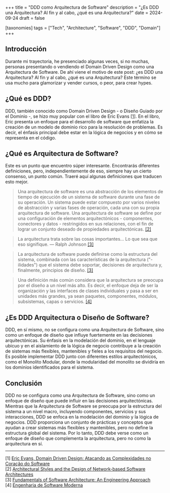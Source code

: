 +++
title = "DDD como Arquitectura de Software"
description = "¿Es DDD una Arquitectura? Al fin y al cabo, ¿qué es una Arquitectura?"
date = 2024-09-24 
draft = false

[taxonomies]
tags = ["Tech", "Architecture", "Software", "DDD", "Domain"]
+++

## Introducción
Durante mi trayectoria, he presenciado algunas veces, si no muchas, personas presentando o vendiendo el Domain Driven Design como una Arquitectura de Software. De ahí viene el motivo de este post: ¿es DDD una Arquitectura? Al fin y al cabo, ¿qué es una Arquitectura? Este término se usa mucho para glamorizar y vender cursos, o peor, para crear hypes.

## ¿Qué es DDD?
DDD, también conocido como Domain Driven Design - o Diseño Guiado por el Dominio -, se hizo muy popular con el libro de Eric Evans [[1]](#1). En el libro, Eric presenta un enfoque para el desarrollo de software que enfatiza la creación de un modelo de dominio rico para la resolución de problemas. Es decir, el énfasis principal debe estar en la lógica de negocios y en cómo se representa en el código.

## ¿Qué es Arquitectura de Software?
Este es un punto que encuentro súper interesante. Encontrarás diferentes definiciones, pero, independientemente de eso, siempre hay un cierto consenso, un punto común. Traeré aquí algunas definiciones que traducen esto mejor.

> Una arquitectura de software es una abstracción de los elementos de tiempo de ejecución de un sistema de software durante una fase de su operación. Un sistema puede estar compuesto por varios niveles de abstracción y varias fases de operación, cada una con su propia arquitectura de software. Una arquitectura de software se define por una configuración de elementos arquitectónicos - componentes, conectores y datos - restringidos en sus relaciones, con el fin de lograr un conjunto deseado de propiedades arquitectónicas. [[2]](#2)

> La arquitectura trata sobre las cosas importantes... Lo que sea que eso signifique. — Ralph Johnson [[3]](#3)

> La arquitectura de software puede definirse como la estructura del sistema, combinada con las características de la arquitectura ("-ilidades") que el sistema debe soportar, decisiones de arquitectura y, finalmente, principios de diseño. [[3]](#3)

> Una definición más común considera que la arquitectura se preocupa por el diseño a un nivel más alto. Es decir, el enfoque deja de ser la organización y las interfaces de clases individuales y pasa a ser en unidades más grandes, ya sean paquetes, componentes, módulos, subsistemas, capas o servicios. [[4]](#4)

## ¿Es DDD Arquitectura o Diseño de Software?
DDD, en sí mismo, no se configura como una Arquitectura de Software, sino como un enfoque de diseño que influye fuertemente en las decisiones arquitectónicas. Su énfasis en la modelación del dominio, en el lenguaje ubicuo y en el aislamiento de la lógica de negocio contribuye a la creación de sistemas más flexibles, mantenibles y fieles a los requisitos del negocio. Es posible implementar DDD junto con diferentes estilos arquitectónicos, como el Monolito Modular, donde la modularidad del monolito se dividiría en los dominios identificados para el sistema.

## Conclusión
DDD no se configura como una Arquitectura de Software, sino como un enfoque de diseño que puede influir en las decisiones arquitectónicas. Mientras que la Arquitectura de Software se preocupa por la estructura del sistema a un nivel macro, incluyendo componentes, servicios y sus interacciones, DDD se enfoca en la modelación del dominio y la lógica de negocios. DDD proporciona un conjunto de prácticas y conceptos que ayudan a crear sistemas más flexibles y mantenibles, pero no define la estructura global del sistema. Por lo tanto, DDD debe verse como un enfoque de diseño que complementa la arquitectura, pero no como la arquitectura en sí.

---
<a id="1">[1]</a> [Eric Evans, Domain Driven Design: Atacando as Complexidades no Coração do Software](https://www.amazon.com.br/Domain-Driven-Design-Tackling-Complexity-Software-ebook/dp/B00794TAUG/ref=sr_1_2?__mk_pt_BR=%C3%85M%C3%85%C5%BD%C3%95%C3%91&sr=8-2)
<br />
<a id="2">[2]</a> [Architectural Styles and
the Design of Network-based Software Architectures](https://ics.uci.edu/~fielding/pubs/dissertation/top.htm)
<br />
<a id="3">[3]</a> [Fundamentals of Software Architecture: An Engineering Approach](https://www.amazon.com.br/Fundamentals-Software-Architecture-Engineering-Approach-ebook/dp/B0849MPK73/ref=sr_1_1?__mk_pt_BR=%C3%85M%C3%85%C5%BD%C3%95%C3%91&sr=8-1)
<br />
<a id="4">[4]</a> [Engenharia de Software Moderna](https://www.amazon.com.br/Engenharia-Software-Moderna-Marco-Valente/dp/6500019504/ref=sr_1_1?__mk_pt_BR=%C3%85M%C3%85%C5%BD%C3%95%C3%91&sr=8-1&ufe=app_do%3Aamzn1.fos.6d798eae-cadf-45de-946a-f477d47705b9)